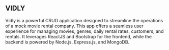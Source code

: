 ## VIDLY

Vidly is a powerful CRUD application designed to streamline the operations of a mock movie rental company. This app offers a seamless user experience for managing movies, genres, daily rental rates, customers, and rentals. It leverages ReactJS and Bootstrap for the frontend, while the backend is powered by Node.js, Express.js, and MongoDB.